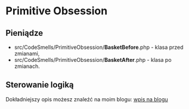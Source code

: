 # Primitive Obsession

## Pieniądze
* src/CodeSmells/PrimitiveObsession/**BasketBefore**.php - klasa przed zmianami,
* src/CodeSmells/PrimitiveObsession/**BasketAfter**.php - klasa po zmianach.

## Sterowanie logiką

Dokładniejszy opis możesz znaleźć na moim blogu: [wpis na blogu](https://wswiecieit.dev/code-smells-primitive-obsession)